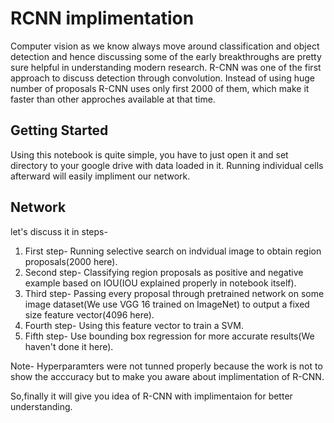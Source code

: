 # RCNN implimentation

Computer vision as we know always move around classification and object detection and hence discussing some of the early breakthroughs are pretty sure helpful in understanding modern research. R-CNN was one of the first approach to discuss detection through convolution. Instead of using huge number of proposals R-CNN uses only first 2000 of them, which make it faster than other approches available at that time. 

## Getting Started

Using this notebook is quite simple, you have to just open it and set directory to your google drive with data loaded in it. Running individual cells afterward will easily impliment our network.

## Network

let's discuss it in steps-
1. First step- Running selective search on indvidual image to obtain region proposals(2000 here).
2. Second step- Classifying region proposals as positive and negative example based on IOU(IOU explained properly in notebook itself).
3. Third step- Passing every proposal through pretrained network on some image dataset(We use VGG 16 trained on ImageNet) to output a fixed size feature vector(4096 here).
4. Fourth step- Using this feature vector to train a SVM.
5. Fifth step- Use bounding box regression for more accurate results(We haven't done it here).

Note- Hyperparamters were not tunned properly because the work is not to show the acccuracy but to make you aware about implimentation of R-CNN. 

So,finally it will give you idea of R-CNN with implimentaion for better understanding.
